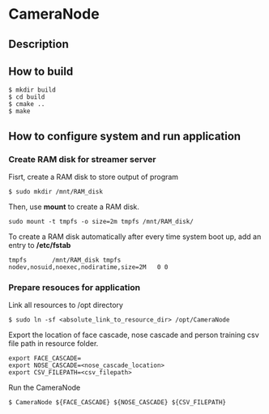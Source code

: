 # CameraNode
## Description

## How to build
```
$ mkdir build
$ cd build
$ cmake ..
$ make
```

## How to configure system and run application
### Create RAM disk for streamer server
Fisrt, create a RAM disk to store output of program
```
$ sudo mkdir /mnt/RAM_disk
```
Then, use **mount** to create a RAM disk.
```
sudo mount -t tmpfs -o size=2m tmpfs /mnt/RAM_disk/
```
To create a RAM disk automatically after every time system boot up, add an entry to **/etc/fstab**
```
tmpfs       /mnt/RAM_disk tmpfs   nodev,nosuid,noexec,nodiratime,size=2M   0 0
```
### Prepare resouces for application
Link all resources to /opt directory
```
$ sudo ln -sf <absolute_link_to_resource_dir> /opt/CameraNode
```
Export the location of face cascade, nose cascade and person training csv file path in resource folder.
```
export FACE_CASCADE=
export NOSE_CASCADE=<nose_cascade_location>
export CSV_FILEPATH=<csv_filepath>
```
Run the CameraNode
```
$ CameraNode ${FACE_CASCADE} ${NOSE_CASCADE} ${CSV_FILEPATH}
```
